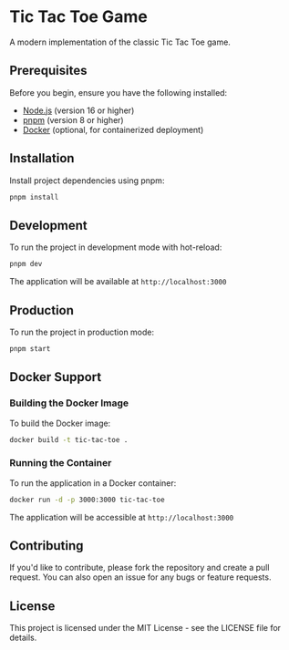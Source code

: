 # Tic Tac Toe Game

A modern implementation of the classic Tic Tac Toe game.

## Prerequisites

Before you begin, ensure you have the following installed:
- [Node.js](https://nodejs.org/) (version 16 or higher)
- [pnpm](https://pnpm.io/) (version 8 or higher)
- [Docker](https://www.docker.com/) (optional, for containerized deployment)

## Installation

Install project dependencies using pnpm:

```bash
pnpm install
```

## Development

To run the project in development mode with hot-reload:

```bash
pnpm dev
```

The application will be available at `http://localhost:3000`

## Production

To run the project in production mode:

```bash
pnpm start
```

## Docker Support

### Building the Docker Image

To build the Docker image:

```bash
docker build -t tic-tac-toe .
```

### Running the Container

To run the application in a Docker container:

```bash
docker run -d -p 3000:3000 tic-tac-toe
```

The application will be accessible at `http://localhost:3000`

## Contributing

If you'd like to contribute, please fork the repository and create a pull request. You can also open an issue for any bugs or feature requests.

## License

This project is licensed under the MIT License - see the LICENSE file for details.

